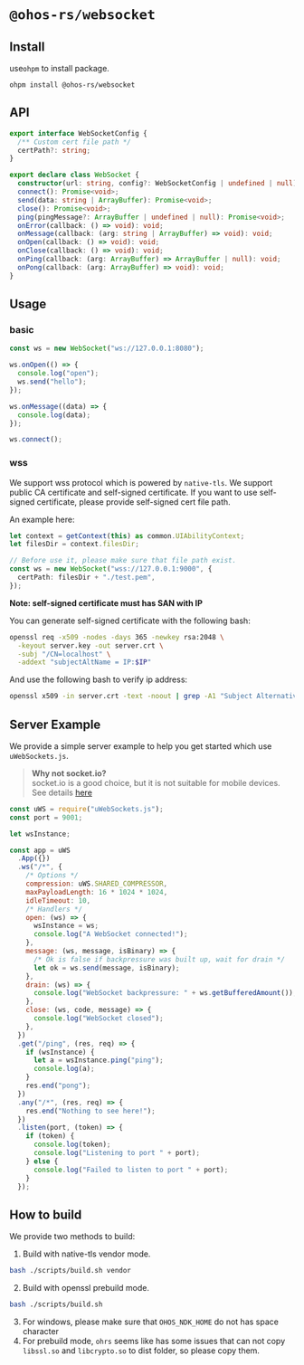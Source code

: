 # `@ohos-rs/websocket`

## Install

use`ohpm` to install package.

```shell
ohpm install @ohos-rs/websocket
```

## API

```ts
export interface WebSocketConfig {
  /** Custom cert file path */
  certPath?: string;
}

export declare class WebSocket {
  constructor(url: string, config?: WebSocketConfig | undefined | null);
  connect(): Promise<void>;
  send(data: string | ArrayBuffer): Promise<void>;
  close(): Promise<void>;
  ping(pingMessage?: ArrayBuffer | undefined | null): Promise<void>;
  onError(callback: () => void): void;
  onMessage(callback: (arg: string | ArrayBuffer) => void): void;
  onOpen(callback: () => void): void;
  onClose(callback: () => void): void;
  onPing(callback: (arg: ArrayBuffer) => ArrayBuffer | null): void;
  onPong(callback: (arg: ArrayBuffer) => void): void;
}
```

## Usage

### basic

```ts
const ws = new WebSocket("ws://127.0.0.1:8080");

ws.onOpen(() => {
  console.log("open");
  ws.send("hello");
});

ws.onMessage((data) => {
  console.log(data);
});

ws.connect();
```

### wss

We support wss protocol which is powered by `native-tls`. We support public CA certificate and self-signed certificate. If you want to use self-signed certificate, please provide self-signed cert file path.

An example here:

```ts
let context = getContext(this) as common.UIAbilityContext;
let filesDir = context.filesDir;

// Before use it, please make sure that file path exist.
const ws = new WebSocket("wss://127.0.0.1:9000", {
  certPath: filesDir + "./test.pem",
});
```

**Note: self-signed certificate must has SAN with IP**

You can generate self-signed certificate with the following bash:

```bash
openssl req -x509 -nodes -days 365 -newkey rsa:2048 \
  -keyout server.key -out server.crt \
  -subj "/CN=localhost" \
  -addext "subjectAltName = IP:$IP"
```

And use the following bash to verify ip address:

```bash
openssl x509 -in server.crt -text -noout | grep -A1 "Subject Alternative Name"
```

## Server Example

We provide a simple server example to help you get started which use `uWebSockets.js`.

> **Why not socket.io?**  
> socket.io is a good choice, but it is not suitable for mobile devices. See details [here](https://socket.io/docs/v4/#what-socketio-is-not)

```js
const uWS = require("uWebSockets.js");
const port = 9001;

let wsInstance;

const app = uWS
  .App({})
  .ws("/*", {
    /* Options */
    compression: uWS.SHARED_COMPRESSOR,
    maxPayloadLength: 16 * 1024 * 1024,
    idleTimeout: 10,
    /* Handlers */
    open: (ws) => {
      wsInstance = ws;
      console.log("A WebSocket connected!");
    },
    message: (ws, message, isBinary) => {
      /* Ok is false if backpressure was built up, wait for drain */
      let ok = ws.send(message, isBinary);
    },
    drain: (ws) => {
      console.log("WebSocket backpressure: " + ws.getBufferedAmount());
    },
    close: (ws, code, message) => {
      console.log("WebSocket closed");
    },
  })
  .get("/ping", (res, req) => {
    if (wsInstance) {
      let a = wsInstance.ping("ping");
      console.log(a);
    }
    res.end("pong");
  })
  .any("/*", (res, req) => {
    res.end("Nothing to see here!");
  })
  .listen(port, (token) => {
    if (token) {
      console.log(token);
      console.log("Listening to port " + port);
    } else {
      console.log("Failed to listen to port " + port);
    }
  });
```


## How to build

We provide two methods to build:

1. Build with native-tls vendor mode.

```bash
bash ./scripts/build.sh vendor
```

2. Build with openssl prebuild mode.

```bash
bash ./scripts/build.sh
```

3. For windows, please make sure that `OHOS_NDK_HOME` do not has space character
4. For prebuild mode, `ohrs` seems like has some issues that can not copy `libssl.so` and `libcrypto.so` to dist folder, so please copy them.